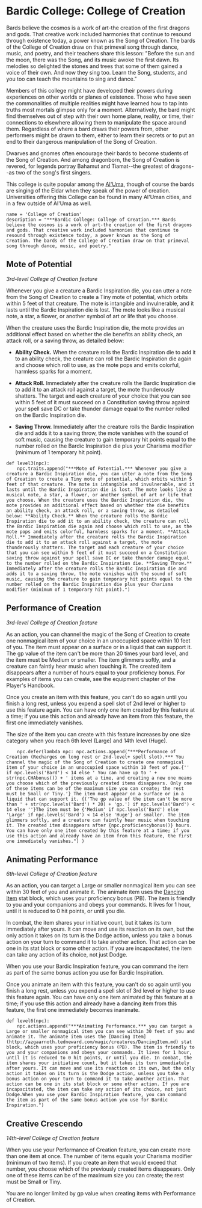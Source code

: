 # Bardic College: College of Creation
Bards believe the cosmos is a work of art-the creation of the first dragons and gods. That creative work included harmonies that continue to resound through existence today, a power known as the Song of Creation. The bards of the College of Creation draw on that primeval song through dance, music, and poetry, and their teachers share this lesson: "Before the sun and the moon, there was the Song, and its music awoke the first dawn. Its melodies so delighted the stones and trees that some of them gained a voice of their own. And now they sing too. Learn the Song, students, and you too can teach the mountains to sing and dance."

Members of this college might have developed their powers during experiences on other worlds or planes of existence. Those who have seen the commonalities of multiple realities might have learned how to tap into truths most mortals glimpse only for a moment. Alternatively, the bard might find themselves out of step with their own home plane, reality, or time, their connections to elsewhere allowing them to manipulate the space around them. Regardless of where a bard draws their powers from, other performers might be drawn to them, either to learn their secrets or to put an end to their dangerous manipulation of the Song of Creation.

Dwarves and gnomes often encourage their bards to become students of the Song of Creation. And among dragonborn, the Song of Creation is revered, for legends portray Bahamut and Tiamat--the greatest of dragons--as two of the song's first singers.

This college is quite popular among the [Al'Uma](../../Religions/Al'Uma.md), though of course the bards are singing of the Eldar when they speak of the power of creation. Universities offering this College can be found in many Al'Uman cities, and in a few outside of Al'Uma as well.

```
name = 'College of Creation'
description = "***Bardic College: College of Creation.*** Bards believe the cosmos is a work of art-the creation of the first dragons and gods. That creative work included harmonies that continue to resound through existence today, a power known as the Song of Creation. The bards of the College of Creation draw on that primeval song through dance, music, and poetry."
```

## Mote of Potential
*3rd-level College of Creation feature*

Whenever you give a creature a Bardic Inspiration die, you can utter a note from the Song of Creation to create a Tiny mote of potential, which orbits within 5 feet of that creature. The mote is intangible and invulnerable, and it lasts until the Bardic Inspiration die is lost. The mote looks like a musical note, a star, a flower, or another symbol of art or life that you choose.

When the creature uses the Bardic Inspiration die, the mote provides an additional effect based on whether the die benefits an ability check, an attack roll, or a saving throw, as detailed below:

* **Ability Check.** When the creature rolls the Bardic Inspiration die to add it to an ability check, the creature can roll the Bardic Inspiration die again and choose which roll to use, as the mote pops and emits colorful, harmless sparks for a moment.

* **Attack Roll.** Immediately after the creature rolls the Bardic Inspiration die to add it to an attack roll against a target, the mote thunderously shatters. The target and each creature of your choice that you can see within 5 feet of it must succeed on a Constitution saving throw against your spell save DC or take thunder damage equal to the number rolled on the Bardic Inspiration die.

* **Saving Throw.** Immediately after the creature rolls the Bardic Inspiration die and adds it to a saving throw, the mote vanishes with the sound of soft music, causing the creature to gain temporary hit points equal to the number rolled on the Bardic Inspiration die plus your Charisma modifier (minimum of 1 temporary hit point).

```
def level3(npc):
    npc.traits.append("***Mote of Potential.*** Whenever you give a creature a Bardic Inspiration die, you can utter a note from the Song of Creation to create a Tiny mote of potential, which orbits within 5 feet of that creature. The mote is intangible and invulnerable, and it lasts until the Bardic Inspiration die is lost. The mote looks like a musical note, a star, a flower, or another symbol of art or life that you choose. When the creature uses the Bardic Inspiration die, the mote provides an additional effect based on whether the die benefits an ability check, an attack roll, or a saving throw, as detailed below: **Ability Check.** When the creature rolls the Bardic Inspiration die to add it to an ability check, the creature can roll the Bardic Inspiration die again and choose which roll to use, as the mote pops and emits colorful, harmless sparks for a moment. **Attack Roll.** Immediately after the creature rolls the Bardic Inspiration die to add it to an attack roll against a target, the mote thunderously shatters. The target and each creature of your choice that you can see within 5 feet of it must succeed on a Constitution saving throw against your spell save DC or take thunder damage equal to the number rolled on the Bardic Inspiration die. **Saving Throw.** Immediately after the creature rolls the Bardic Inspiration die and adds it to a saving throw, the mote vanishes with the sound of soft music, causing the creature to gain temporary hit points equal to the number rolled on the Bardic Inspiration die plus your Charisma modifier (minimum of 1 temporary hit point).")
```

## Performance of Creation
*3rd-level College of Creation feature*

As an action, you can channel the magic of the Song of Creation to create one nonmagical item of your choice in an unoccupied space within 10 feet of you. The item must appear on a surface or in a liquid that can support it. The gp value of the item can't be more than 20 times your bard level, and the item must be Medium or smaller. The item glimmers softly, and a creature can faintly hear music when touching it. The created item disappears after a number of hours equal to your proficiency bonus. For examples of items you can create, see the equipment chapter of the Player's Handbook.

Once you create an item with this feature, you can't do so again until you finish a long rest, unless you expend a spell slot of 2nd level or higher to use this feature again. You can have only one item created by this feature at a time; if you use this action and already have an item from this feature, the first one immediately vanishes.

The size of the item you can create with this feature increases by one size category when you reach 6th level (Large) and 14th level (Huge). 

```
    npc.defer(lambda npc: npc.actions.append("***Performance of Creation (Recharges on long rest or 2nd-level+ spell slot).*** You channel the magic of the Song of Creation to create one nonmagical item of your choice in an unoccupied space within 10 feet of you.{'' if npc.levels('Bard') < 14 else ' You can have up to ' + str(npc.CHAbonus()) + ' items at a time, and creating a new one means you choose which of the previously created items disappears. Only one of these items can be of the maximum size you can create; the rest must be Small or Tiny.'} The item must appear on a surface or in a liquid that can support it. {('The gp value of the item can't be more than ' + str(npc.levels('Bard') * 20) + 'gp.') if npc.levels('Bard') < 14 else ''}The item must be {'Medium' if npc.levels('Bard') else 'Large' if npc.levels('Bard') < 14 else 'Huge'} or smaller. The item glimmers softly, and a creature can faintly hear music when touching it. The created item disappears after {npc.proficiencybonus()} hours. You can have only one item created by this feature at a time; if you use this action and already have an item from this feature, the first one immediately vanishes.") )
```

## Animating Performance
*6th-level College of Creation feature*

As an action, you can target a Large or smaller nonmagical item you can see within 30 feet of you and animate it. The animate item uses the [Dancing Item](../../Creatures/DancingItem.md) stat block, which uses your proficiency bonus (PB). The item is friendly to you and your companions and obeys your commands. It lives for 1 hour, until it is reduced to 0 hit points, or until you die.

In combat, the item shares your initiative count, but it takes its turn immediately after yours. It can move and use its reaction on its own, but the only action it takes on its turn is the Dodge action, unless you take a bonus action on your turn to command it to take another action. That action can be one in its stat block or some other action. If you are incapacitated, the item can take any action of its choice, not just Dodge.

When you use your Bardic Inspiration feature, you can command the item as part of the same bonus action you use for Bardic Inspiration. 

Once you animate an item with this feature, you can't do so again until you finish a long rest, unless you expend a spell slot of 3rd level or higher to use this feature again. You can have only one item animated by this feature at a time; if you use this action and already have a dancing item from this feature, the first one immediately becomes inanimate.

```
def level6(npc):
    npc.actions.append("***Animating Performance.*** you can target a Large or smaller nonmagical item you can see within 30 feet of you and animate it. The animate item uses the [Dancing Item](http://azgaarnoth.tedneward.com/magic/creatures/DancingItem.md) stat block, which uses your proficiency bonus (PB). The item is friendly to you and your companions and obeys your commands. It lives for 1 hour, until it is reduced to 0 hit points, or until you die. In combat, the item shares your initiative count, but it takes its turn immediately after yours. It can move and use its reaction on its own, but the only action it takes on its turn is the Dodge action, unless you take a bonus action on your turn to command it to take another action. That action can be one in its stat block or some other action. If you are incapacitated, the item can take any action of its choice, not just Dodge.When you use your Bardic Inspiration feature, you can command the item as part of the same bonus action you use for Bardic Inspiration.")
```

## Creative Crescendo
*14th-level College of Creation feature*

When you use your Performance of Creation feature, you can create more than one item at once. The number of items equals your Charisma modifier (minimum of two items). If you create an item that would exceed that number, you choose which of the previously created items disappears. Only one of these items can be of the maximum size you can create; the rest must be Small or Tiny.

You are no longer limited by gp value when creating items with Performance of Creation.
